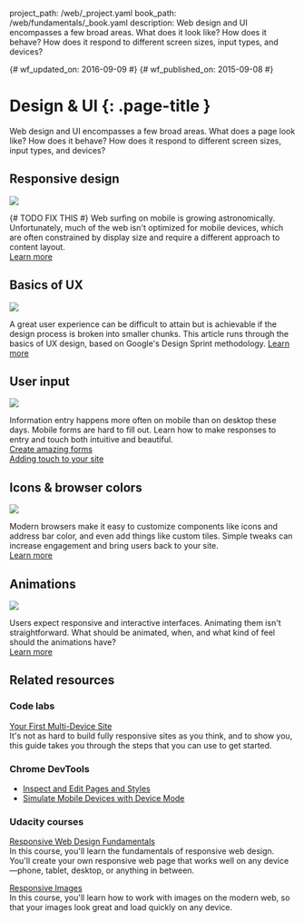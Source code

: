 project_path: /web/_project.yaml
book_path: /web/fundamentals/_book.yaml
description: Web design and UI encompasses a few broad areas. What does it look like? How does it behave? How does it respond to different screen sizes, input types, and devices?

{# wf_updated_on: 2016-09-09 #}
{# wf_published_on: 2015-09-08 #}

# Design & UI {: .page-title }

Web design and UI encompasses a few broad areas. What does a page look like?
How does it behave? How does it respond to different screen sizes, input types,
and devices?

<div class="attempt-left">
  <h2>Responsive design</h2>
  <img src="/web/images/md-icons/devices-short.png">
  <p>{# TODO FIX THIS #}
    Web surfing on mobile is growing astronomically. Unfortunately, much of the
    web isn't optimized for mobile devices, which are often constrained by
    display size and require a different approach to content layout.<br>
    <a href="responsive/">Learn more</a>
  </p>
</div>

<div class="attempt-right">
  <h2>Basics of UX</h2>
  <a href="ux-basics/">
    <img src="/web/images/md-icons/assignment-short.png">
  </a>
  <p>
    A great user experience can be difficult to attain but is achievable
    if the design process is broken into smaller chunks. This article runs through
    the basics of UX design, based on Google's Design Sprint methodology.
    <a href="ux-basics/">Learn more</a>
  </p>
</div>

<div class="attempt-left">
  <h2>User input</h2>
  <a href="input/forms/">
    <img src="/web/images/md-icons/touch-short.png">
  </a>
  <p>
    Information entry happens more often on mobile than on desktop these days.
    Mobile forms are hard to fill out. Learn how to make responses to entry
    and touch both intuitive and beautiful.<br>
    <a href="input/forms/">Create amazing forms</a><br>
    <a href="input/touch/">Adding touch to your site</a>
  </p>
</div>



<div class="attempt-right">
  <h2>Icons &amp; browser colors</h2>
  <a href="/web/fundamentals/design-and-ui/browser-customization/">
    <img src="/web/images/md-icons/image-short.png">
  </a>
  <p>
    Modern browsers make it easy to customize components like icons and address
    bar color, and even add things like custom tiles. Simple tweaks can
    increase engagement and bring users back to your site.<br>
    <a href="browser-customization/">Learn more</a>
  </p>
</div>
<div style="clear:both;"></div>
<div class="attempt-left">
  <h2>Animations</h2>
  <a href="animations/">
    <img src="/web/images/md-icons/movie-short.png">
  </a>
  <p>
    Users expect responsive and interactive interfaces. Animating them isn't
    straightforward. What should be animated, when, and what kind of feel
    should the animations have?<br>
    <a href="animations/">Learn more</a>
  </p>
</div>

<div style="clear:both;"></div>


## Related resources

### Code labs

[Your First Multi-Device Site](/web/fundamentals/getting-started/your-first-multi-screen-site/) <br>
It's not as hard to build fully responsive sites as you think, and to show you, this guide takes you through the steps that you can use to get started.

### Chrome DevTools

* [Inspect and Edit Pages and Styles](/web/tools/chrome-devtools/inspect-styles/)
* [Simulate Mobile Devices with Device Mode](/web/tools/chrome-devtools/device-mode/)


### Udacity courses

[Responsive Web Design Fundamentals](https://udacity.com/ud893)<br>
In this course, you'll learn the fundamentals of responsive web design.
You'll create your own responsive web page that works well on any device&mdash;phone, tablet, desktop, or anything in between.

[Responsive Images](https://udacity.com/ud882)<br>
In this course, you'll learn how to work with images on the modern web, so
that your images look great and load quickly on any device.

<div style="clear:both;"></div>
